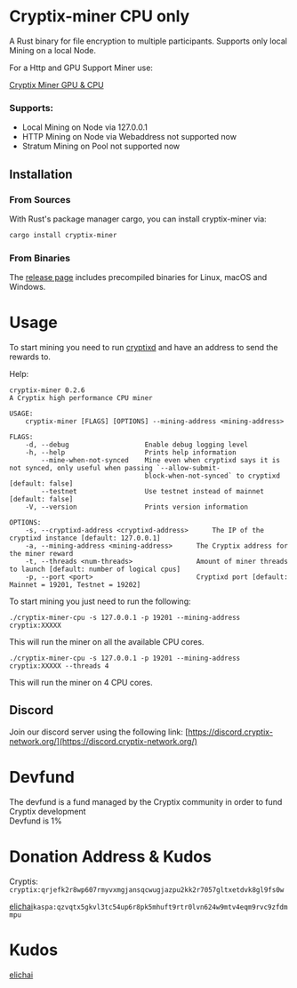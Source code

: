 # Cryptix-miner CPU only

A Rust binary for file encryption to multiple participants. Supports only local Mining on a local Node.

For a Http and GPU Support Miner use: 

[Cryptix Miner GPU & CPU](https://github.com/cryptix-network/cryptix-miner)


### Supports:
- Local Mining on Node via 127.0.0.1
- HTTP Mining on Node via Webaddress not supported now
- Stratum Mining on Pool not supported now

## Installation
### From Sources
With Rust's package manager cargo, you can install cryptix-miner via:

```sh
cargo install cryptix-miner
```

### From Binaries
The [release page](https://github.com/cryptix-network/cryptix-miner/releases) includes precompiled binaries for Linux, macOS and Windows.


# Usage
To start mining you need to run [cryptixd](https://github.com/cryptix-network/rusty-cryptix) and have an address to send the rewards to.

Help:
```
cryptix-miner 0.2.6
A Cryptix high performance CPU miner

USAGE:
    cryptix-miner [FLAGS] [OPTIONS] --mining-address <mining-address>

FLAGS:
    -d, --debug                   Enable debug logging level
    -h, --help                    Prints help information
        --mine-when-not-synced    Mine even when cryptixd says it is not synced, only useful when passing `--allow-submit-
                                  block-when-not-synced` to cryptixd  [default: false]
        --testnet                 Use testnet instead of mainnet [default: false]
    -V, --version                 Prints version information

OPTIONS:
    -s, --cryptixd-address <cryptixd-address>      The IP of the cryptixd instance [default: 127.0.0.1]
    -a, --mining-address <mining-address>      The Cryptix address for the miner reward
    -t, --threads <num-threads>                Amount of miner threads to launch [default: number of logical cpus]
    -p, --port <port>                          Cryptixd port [default: Mainnet = 19201, Testnet = 19202]
```

To start mining you just need to run the following:

`./cryptix-miner-cpu -s 127.0.0.1 -p 19201 --mining-address cryptix:XXXXX`


This will run the miner on all the available CPU cores.

`./cryptix-miner-cpu -s 127.0.0.1 -p 19201 --mining-address cryptix:XXXXX --threads 4 `

This will run the miner on 4 CPU cores.

## Discord

Join our discord server using the following link: [https://discord.cryptix-network.org/](https://discord.cryptix-network.org/)

# Devfund
The devfund is a fund managed by the Cryptix community in order to fund Cryptix development <br>
Devfund is 1%

# Donation Address & Kudos
Cryptis: `cryptix:qrjefk2r8wp607rmyvxmgjansqcwugjazpu2kk2r7057gltxetdvk8gl9fs0w`

 [elichai](https://github.com/elichai )`kaspa:qzvqtx5gkvl3tc54up6r8pk5mhuft9rtr0lvn624w9mtv4eqm9rvc9zfdmmpu`

# Kudos
 [elichai](https://github.com/elichai )
